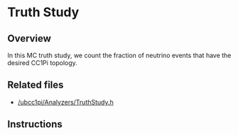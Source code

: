 # Truth Study

## Overview
In this MC truth study, we count the fraction of neutrino events that have the desired CC1Pi topology.

## Related files
- [/ubcc1pi/Analyzers/TruthStudy.h](/ubcc1pi/Analyzers/TruthStudy.h)

## Instructions
